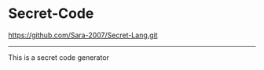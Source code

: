 # Secret-Code
https://github.com/Sara-2007/Secret-Lang.git
________

This is a secret code generator
